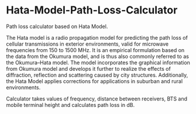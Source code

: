 # Hata-Model-Path-Loss-Calculator
Path loss calculator based on Hata Model.

The Hata model is a radio propagation model for predicting the path loss of cellular transmissions in exterior environments, valid for microwave frequencies from 150 to 1500 MHz. It is an empirical formulation based on the data from the Okumura model, and is thus also commonly referred to as the Okumura–Hata model. The model incorporates the graphical information from Okumura model and develops it further to realize the effects of diffraction, reflection and scattering caused by city structures. Additionally, the Hata Model applies corrections for applications in suburban and rural environments.

Calculator takes values of frequency, distance between receivers, BTS and mobile terminal height and calculates path loss in dB.
